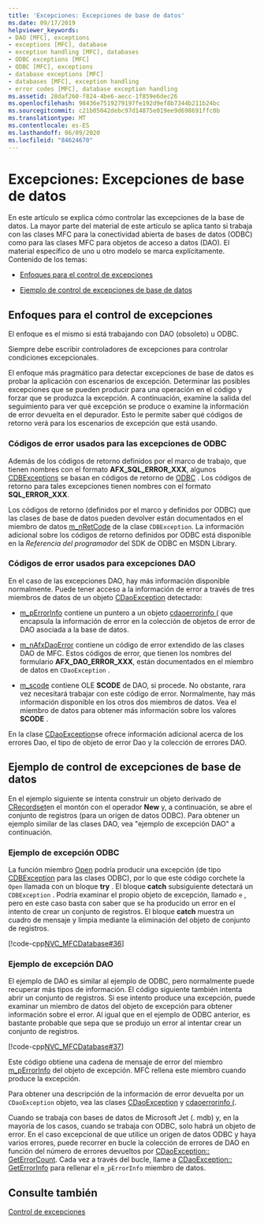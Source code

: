 ```yaml
---
title: 'Excepciones: Excepciones de base de datos'
ms.date: 09/17/2019
helpviewer_keywords:
- DAO [MFC], exceptions
- exceptions [MFC], database
- exception handling [MFC], databases
- ODBC exceptions [MFC]
- ODBC [MFC], exceptions
- database exceptions [MFC]
- databases [MFC], exception handling
- error codes [MFC], database exception handling
ms.assetid: 28daf260-f824-4be6-aecc-1f859e6dec26
ms.openlocfilehash: 98436e7519279197fe192d9ef8b7344b211b24bc
ms.sourcegitcommit: c21b05042debc97d14875e019ee9d698691ffc0b
ms.translationtype: MT
ms.contentlocale: es-ES
ms.lasthandoff: 06/09/2020
ms.locfileid: "84624670"
---
```

# <a name="exceptions-database-exceptions"></a>Excepciones: Excepciones de base de datos

En este artículo se explica cómo controlar las excepciones de la base de datos. La mayor parte del material de este artículo se aplica tanto si trabaja con las clases MFC para la conectividad abierta de bases de datos (ODBC) como para las clases MFC para objetos de acceso a datos (DAO). El material específico de uno u otro modelo se marca explícitamente. Contenido de los temas:

- [Enfoques para el control de excepciones](#_core_approaches_to_exception_handling)

- [Ejemplo de control de excepciones de base de datos](#_core_a_database_exception.2d.handling_example)

## <a name="approaches-to-exception-handling"></a><a name="_core_approaches_to_exception_handling"></a>Enfoques para el control de excepciones

El enfoque es el mismo si está trabajando con DAO (obsoleto) u ODBC.

Siempre debe escribir controladores de excepciones para controlar condiciones excepcionales.

El enfoque más pragmático para detectar excepciones de base de datos es probar la aplicación con escenarios de excepción. Determinar las posibles excepciones que se pueden producir para una operación en el código y forzar que se produzca la excepción. A continuación, examine la salida del seguimiento para ver qué excepción se produce o examine la información de error devuelta en el depurador. Esto le permite saber qué códigos de retorno verá para los escenarios de excepción que está usando.

### <a name="error-codes-used-for-odbc-exceptions"></a>Códigos de error usados para las excepciones de ODBC

Además de los códigos de retorno definidos por el marco de trabajo, que tienen nombres con el formato **AFX_SQL_ERROR_XXX**, algunos [CDBExceptions](reference/cdbexception-class.md) se basan en códigos de retorno de [ODBC](../data/odbc/odbc-basics.md) . Los códigos de retorno para tales excepciones tienen nombres con el formato **SQL_ERROR_XXX**.

Los códigos de retorno (definidos por el marco y definidos por ODBC) que las clases de base de datos pueden devolver están documentados en el miembro de datos [m_nRetCode](reference/cdbexception-class.md#m_nretcode) de la clase `CDBException`. La información adicional sobre los códigos de retorno definidos por ODBC está disponible en la *Referencia del programador* del SDK de ODBC en MSDN Library.

### <a name="error-codes-used-for-dao-exceptions"></a>Códigos de error usados para excepciones DAO

En el caso de las excepciones DAO, hay más información disponible normalmente. Puede tener acceso a la información de error a través de tres miembros de datos de un objeto [CDaoException](reference/cdaoexception-class.md) detectado:

- [m_pErrorInfo](reference/cdaoexception-class.md#m_perrorinfo) contiene un puntero a un objeto [cdaoerrorinfo (](reference/cdaoerrorinfo-structure.md) que encapsula la información de error en la colección de objetos de error de DAO asociada a la base de datos.

- [m_nAfxDaoError](reference/cdaoexception-class.md#m_nafxdaoerror) contiene un código de error extendido de las clases DAO de MFC. Estos códigos de error, que tienen los nombres del formulario **AFX_DAO_ERROR_XXX**, están documentados en el miembro de datos en `CDaoException` .

- [m_scode](reference/cdaoexception-class.md#m_scode) contiene OLE **SCODE** de DAO, si procede. No obstante, rara vez necesitará trabajar con este código de error. Normalmente, hay más información disponible en los otros dos miembros de datos. Vea el miembro de datos para obtener más información sobre los valores **SCODE** .

En la clase [CDaoException](reference/cdaoexception-class.md)se ofrece información adicional acerca de los errores Dao, el tipo de objeto de error Dao y la colección de errores DAO.

## <a name="a-database-exception-handling-example"></a><a name="_core_a_database_exception.2d.handling_example"></a>Ejemplo de control de excepciones de base de datos

En el ejemplo siguiente se intenta construir un objeto derivado de [CRecordset](reference/crecordset-class.md)en el montón con el operador **New** y, a continuación, se abre el conjunto de registros (para un origen de datos ODBC). Para obtener un ejemplo similar de las clases DAO, vea "ejemplo de excepción DAO" a continuación.

### <a name="odbc-exception-example"></a>Ejemplo de excepción ODBC

La función miembro [Open](reference/crecordset-class.md#open) podría producir una excepción (de tipo [CDBException](reference/cdbexception-class.md) para las clases ODBC), por lo que este código corchete la `Open` llamada con un bloque **try** . El bloque **catch** subsiguiente detectará un `CDBException` . Podría examinar el propio objeto de excepción, llamado `e` , pero en este caso basta con saber que se ha producido un error en el intento de crear un conjunto de registros. El bloque **catch** muestra un cuadro de mensaje y limpia mediante la eliminación del objeto de conjunto de registros.

[!code-cpp[NVC_MFCDatabase#36](codesnippet/cpp/exceptions-database-exceptions_1.cpp)]

### <a name="dao-exception-example"></a>Ejemplo de excepción DAO

El ejemplo de DAO es similar al ejemplo de ODBC, pero normalmente puede recuperar más tipos de información. El código siguiente también intenta abrir un conjunto de registros. Si ese intento produce una excepción, puede examinar un miembro de datos del objeto de excepción para obtener información sobre el error. Al igual que en el ejemplo de ODBC anterior, es bastante probable que sepa que se produjo un error al intentar crear un conjunto de registros.

[!code-cpp[NVC_MFCDatabase#37](codesnippet/cpp/exceptions-database-exceptions_2.cpp)]

Este código obtiene una cadena de mensaje de error del miembro [m_pErrorInfo](reference/cdaoexception-class.md#m_perrorinfo) del objeto de excepción. MFC rellena este miembro cuando produce la excepción.

Para obtener una descripción de la información de error devuelta por un `CDaoException` objeto, vea las clases [CDaoException](reference/cdaoexception-class.md) y [cdaoerrorinfo (](reference/cdaoerrorinfo-structure.md).

Cuando se trabaja con bases de datos de Microsoft Jet (. mdb) y, en la mayoría de los casos, cuando se trabaja con ODBC, solo habrá un objeto de error. En el caso excepcional de que utilice un origen de datos ODBC y haya varios errores, puede recorrer en bucle la colección de errores de DAO en función del número de errores devueltos por [CDaoException:: GetErrorCount](reference/cdaoexception-class.md#geterrorcount). Cada vez a través del bucle, llame a [CDaoException:: GetErrorInfo](reference/cdaoexception-class.md#geterrorinfo) para rellenar el `m_pErrorInfo` miembro de datos.

## <a name="see-also"></a>Consulte también

[Control de excepciones](exception-handling-in-mfc.md)
